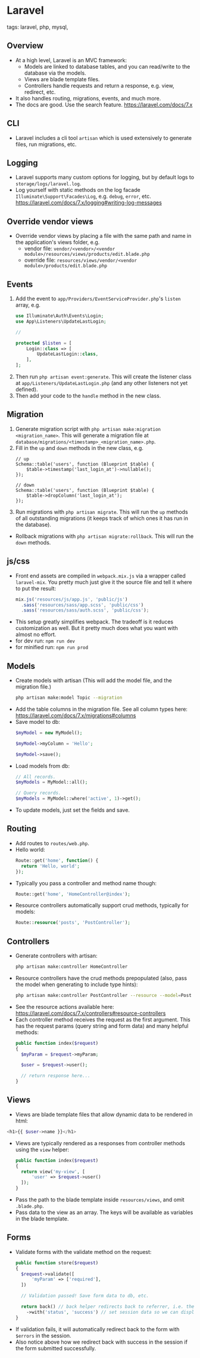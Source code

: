 # Laravel

tags: laravel, php, mysql,

## Overview

* At a high level, Laravel is an MVC framework:
  * Models are linked to database tables, and you can read/write to the database via the models.
  * Views are blade template files.
  * Controllers handle requests and return a response, e.g. view, redirect, etc.
* It also handles routing, migrations, events, and much more.
* The docs are good. Use the search feature. https://laravel.com/docs/7.x

## CLI

* Laravel includes a cli tool `artisan` which is used extensively to generate files, run migrations, etc.

## Logging

* Laravel supports many custom options for logging, but by default logs to `storage/logs/laravel.log`.
* Log yourself with static methods on the log facade `Illuminate\Support\Facades\Log`, e.g. `debug`, `error`, etc. https://laravel.com/docs/7.x/logging#writing-log-messages

## Override vendor views

* Override vendor views by placing a file with the same path and name in the application's views folder, e.g.
    * vendor file: `vendor/<vendor>/<vendor module>/resources/views/products/edit.blade.php`
    * override file: `resources/views/vendor/<vendor module>/products/edit.blade.php`

## Events

1. Add the event to `app/Providers/EventServiceProvider.php`'s `listen` array, e.g.
    ```php
    use Illuminate\Auth\Events\Login;
    use App\Listeners\UpdateLastLogin;

    //

    protected $listen = [
        Login::class => [
            UpdateLastLogin::class,
        ],
    ];
   ```
1. Then run `php artisan event:generate`. This will create the listener class at `app/Listeners/UpdateLastLogin.php` (and any other listeners not yet defined).
1. Then add your code to the `handle` method in the new class.

## Migration

1. Generate migration script with `php artisan make:migration <migration_name>`. This will generate a migration file at `database/migrations/<timestamp>_<migration_name>.php`.
1. Fill in the `up` and `down` methods in the new class, e.g.
    ```
    // up
    Schema::table('users', function (Blueprint $table) {
        $table->timestamp('last_login_at')->nullable();
    });

    // down
    Schema::table('users', function (Blueprint $table) {
        $table->dropColumn('last_login_at');
    });
    ```
1. Run migrations with `php artisan migrate`. This will run the `up` methods of all outstanding migrations (it keeps track of which ones it has run in the database).

* Rollback migrations with `php artisan migrate:rollback`. This will run the `down` methods.

## js/css

* Front end assets are compiled in `webpack.mix.js` via a wrapper called `laravel-mix`. You pretty much just give it the source file and tell it where to put the result:
  ```js
  mix.js('resources/js/app.js', 'public/js')
    .sass('resources/sass/app.scss', 'public/css')
    .sass('resources/sass/auth.scss', 'public/css');
  ```
* This setup greatly simplifies webpack. The tradeoff is it reduces customization as well. But it pretty much does what you want with almost no effort.
* for dev run: `npm run dev`
* for minified run: `npm run prod`

## Models

* Create models with artisan (This will add the model file, and the migration file.)
  ```sh
  php artisan make:model Topic --migration
  ```
* Add the table columns in the migration file. See all column types here: https://laravel.com/docs/7.x/migrations#columns
* Save model to db:
  ```php
  $myModel = new MyModel();

  $myModel->myColumn = 'Hello';

  $myModel->save();
  ```
* Load models from db:
  ```php
  // All records.
  $myModels = MyModel::all();

  // Query records.
  $myModels = MyModel::where('active', 1)->get();
  ```
* To update models, just set the fields and save.

## Routing

* Add routes to `routes/web.php`.
* Hello world:
  ```php
  Route::get('home', function() {
    return 'Hello, world';
  });
  ```
* Typically you pass a controller and method name though:
  ```php
  Route::get('home', 'HomeController@index');
  ```
* Resource controllers automatically support crud methods, typically for models:
  ```php
  Route::resource('posts', 'PostController');
  ```

## Controllers

* Generate controllers with artisan:
  ```sh
  php artisan make:controller HomeController
  ```
* Resource controllers have the crud methods prepopulated (also, pass the model when generating to include type hints):
  ```sh
  php artisan make:controller PostController --resource --model=Post
  ```
* See the resource actions available here: https://laravel.com/docs/7.x/controllers#resource-controllers
* Each controller method receives the request as the first argument. This has the request params (query string and form data) and many helpful methods:
  ```php
  public function index($request)
  {
    $myParam = $request->myParam;

    $user = $request->user();

    // return response here...
  }
  ```

## Views

* Views are blade template files that allow dynamic data to be rendered in html:
```php
<h1>{{ $user->name }}</h1>
```
* Views are typically rendered as a responses from controller methods using the `view` helper:
  ```php
  public function index($request)
  {
    return view('my-view', [
        'user' => $request->user()
    ]);
  }
  ```
* Pass the path to the blade template inside `resources/views`, and omit `.blade.php`.
* Pass data to the view as an array. The keys will be available as variables in the blade template.

## Forms

* Validate forms with the validate method on the request:
  ```php
  public function store($request)
  {
    $request->validate([
        'myParam' => ['required'],
    ])

    // Validation passed! Save form data to db, etc.

    return back() // back helper redirects back to referrer, i.e. the form that posted.
      ->with('status', 'success') // set session data so we can display a success message.
  }
  ```
* If validation fails, it will automatically redirect back to the form with `$errors` in the session.
* Also notice above how we redirect back with success in the session if the form submitted successfully.
